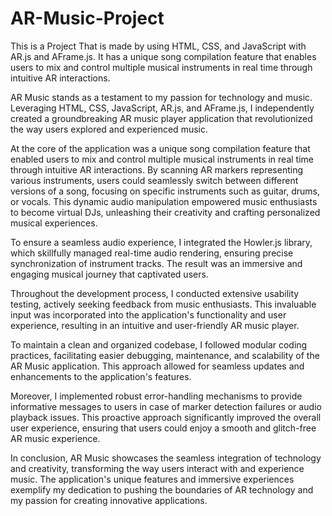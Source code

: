 # AR-Music-Project
This is a Project That is made by using HTML, CSS, and JavaScript with AR.js and AFrame.js. It has a unique song compilation feature that enables users to mix and control multiple musical instruments in real time through intuitive AR interactions. 

AR Music stands as a testament to my passion for technology and music. Leveraging HTML, CSS, JavaScript, AR.js, and AFrame.js, I independently created a groundbreaking AR music player application that revolutionized the way users explored and experienced music.

At the core of the application was a unique song compilation feature that enabled users to mix and control multiple musical instruments in real time through intuitive AR interactions. By scanning AR markers representing various instruments, users could seamlessly switch between different versions of a song, focusing on specific instruments such as guitar, drums, or vocals. This dynamic audio manipulation empowered music enthusiasts to become virtual DJs, unleashing their creativity and crafting personalized musical experiences.

To ensure a seamless audio experience, I integrated the Howler.js library, which skillfully managed real-time audio rendering, ensuring precise synchronization of instrument tracks. The result was an immersive and engaging musical journey that captivated users.

Throughout the development process, I conducted extensive usability testing, actively seeking feedback from music enthusiasts. This invaluable input was incorporated into the application's functionality and user experience, resulting in an intuitive and user-friendly AR music player.

To maintain a clean and organized codebase, I followed modular coding practices, facilitating easier debugging, maintenance, and scalability of the AR Music application. This approach allowed for seamless updates and enhancements to the application's features.

Moreover, I implemented robust error-handling mechanisms to provide informative messages to users in case of marker detection failures or audio playback issues. This proactive approach significantly improved the overall user experience, ensuring that users could enjoy a smooth and glitch-free AR music experience.

In conclusion, AR Music showcases the seamless integration of technology and creativity, transforming the way users interact with and experience music. The application's unique features and immersive experiences exemplify my dedication to pushing the boundaries of AR technology and my passion for creating innovative applications.
